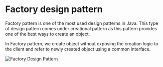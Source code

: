 # Factory design pattern

Factory pattern is one of the most used design patterns in Java. This type of design pattern comes under creational pattern as this pattern provides one of the best ways to create an object.

In Factory pattern, we create object without exposing the creation logic to the client and refer to newly created object using a common interface.

![Factory Design Pattern](https://www.tutorialspoint.com/design_pattern/images/factory_pattern_uml_diagram.jpg)

